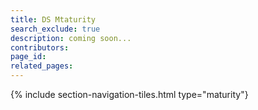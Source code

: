 ```yaml
---
title: DS Mtaturity
search_exclude: true
description: coming soon...
contributors: 
page_id: 
related_pages: 
---
```


{% include section-navigation-tiles.html type="maturity"}